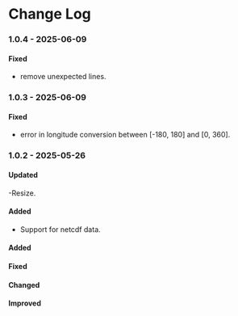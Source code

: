 # Change Log

### 1.0.4 - 2025-06-09

#### Fixed

-   remove unexpected lines.

### 1.0.3 - 2025-06-09

#### Fixed

-   error in longitude conversion between [-180, 180] and [0, 360].

### 1.0.2 - 2025-05-26

#### Updated

-Resize.

#### Added

-   Support for netcdf data.

#### Added

#### Fixed

#### Changed

#### Improved
